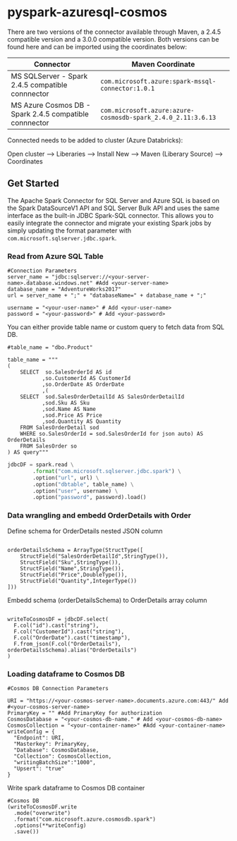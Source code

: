 # pyspark-azuresql-cosmos

There are two versions of the connector available through Maven, a 2.4.5 compatible version and a 3.0.0 compatible version. Both versions can be found here and can be imported using the coordinates below:


| Connector | Maven Coordinate |
| --------- | ------------------ |
|MS SQLServer - Spark 2.4.5 compatible connnector | `com.microsoft.azure:spark-mssql-connector:1.0.1` |
|MS Azure Cosmos DB - Spark 2.4.5 compatible connnector | `com.microsoft.azure:azure-cosmosdb-spark_2.4.0_2.11:3.6.13` |

Connected needs to be added to cluster (Azure Databricks):

Open cluster --> Liberaries --> Install New --> Maven (Liberary Source) --> Coordinates


## Get Started

The Apache Spark Connector for SQL Server and Azure SQL is based on the Spark DataSourceV1 API and SQL Server Bulk API and uses the same interface as the built-in JDBC Spark-SQL connector. This allows you to easily integrate the connector and migrate your existing Spark jobs by simply updating the format parameter with `com.microsoft.sqlserver.jdbc.spark`.


### Read from Azure SQL Table
```
#Connection Parameters
server_name = "jdbc:sqlserver://<your-server-name>.database.windows.net" #Add <your-server-name>
database_name = "AdventureWorks2017"
url = server_name + ";" + "databaseName=" + database_name + ";"

username = "<your-user-name>" # Add <your-user-name>
password = "<your-password>" # Add <your-password>
```
You can either provide table name or custom query to fetch data from SQL DB. 

```
#table_name = "dbo.Product"

table_name = """
(
	SELECT  so.SalesOrderId AS id
	       ,so.CustomerId AS CustomerId
	       ,so.OrderDate AS OrderDate
	       ,(
	SELECT  sod.SalesOrderDetailId AS SalesOrderDetailId
	       ,sod.Sku AS Sku
	       ,sod.Name AS Name
	       ,sod.Price AS Price
	       ,sod.Quantity AS Quantity
	FROM SalesOrderDetail sod
	WHERE so.SalesOrderId = sod.SalesOrderId for json auto) AS OrderDetails 
	FROM SalesOrder so
) AS query"""
```

```python
jdbcDF = spark.read \
        .format("com.microsoft.sqlserver.jdbc.spark") \
        .option("url", url) \
        .option("dbtable", table_name) \
        .option("user", username) \
        .option("password", password).load()
```

### Data wrangling and embedd OrderDetails with Order

Define schema for OrderDetails nested JSON column

```from pyspark.sql.types import *

orderDetailsSchema = ArrayType(StructType([
    StructField("SalesOrderDetailId",StringType()),
    StructField("Sku",StringType()),
    StructField("Name",StringType()),
    StructField("Price",DoubleType()),
    StructField("Quantity",IntegerType())
]))
```
Embedd schema (orderDetailsSchema) to OrderDetails array column

```from pyspark.sql import functions as F

writeToCosmosDF = jdbcDF.select(
  F.col("id").cast("string"),
  F.col("CustomerId").cast("string"),
  F.col("OrderDate").cast("timestamp"),
  F.from_json(F.col("OrderDetails"), orderDetailsSchema).alias("OrderDetails")
)
```
### Loading dataframe to Cosmos DB

```
#Cosmos DB Connection Parameters

URI = "https://<your-cosmos-server-name>.documents.azure.com:443/" Add #<your-cosmos-server-name>
PrimaryKey = "" #Add PrimaryKey for authorization
CosmosDatabase = "<your-cosmos-db-name." # Add <your-cosmos-db-name>
CosmosCollection = "<your-container-name>" #Add <your-container-name>
writeConfig = {
  "Endpoint": URI,
  "Masterkey": PrimaryKey,
  "Database": CosmosDatabase,
  "Collection": CosmosCollection,
  "writingBatchSize":"1000",
  "Upsert": "true"
}
```
Write spark dataframe to Cosmos DB container
```
#Cosmos DB 
(writeToCosmosDF.write
  .mode("overwrite")
  .format("com.microsoft.azure.cosmosdb.spark")
  .options(**writeConfig)
  .save())
  ```
